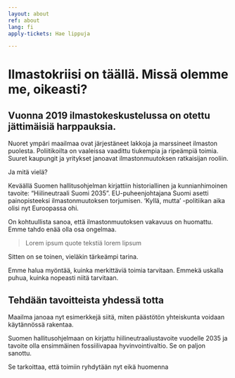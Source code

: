 ```yaml
---
layout: about
ref: about
lang: fi
apply-tickets: Hae lippuja

---
```


# Ilmastokriisi on täällä. Missä olemme me, oikeasti?

## Vuonna 2019 ilmastokeskustelussa on otettu jättimäisiä harppauksia. 

Nuoret ympäri maailmaa ovat järjestäneet lakkoja ja marssineet ilmaston puolesta. Poliitikoilta on vaaleissa vaadittu tiukempia ja ripeämpiä toimia. Suuret kaupungit ja yritykset janoavat ilmastonmuutoksen ratkaisijan rooliin. 

Ja mitä vielä? 

Keväällä Suomen hallitusohjelman kirjattiin historiallinen ja kunnianhimoinen tavoite: “Hiilineutraali Suomi 2035”. EU-puheenjohtajana Suomi asetti painopisteeksi ilmastonmuutoksen torjumisen. ‘Kyllä, mutta’ -politiikan aika olisi nyt Euroopassa ohi.

On kohtuullista sanoa, että ilmastonmuutoksen vakavuus on huomattu. Emme tahdo enää olla osa ongelmaa.

>Lorem ipsum quote tekstiä lorem lipsum

Sitten on se toinen, vieläkin tärkeämpi tarina.

Emme halua myöntää, kuinka merkittäviä toimia tarvitaan. Emmekä uskalla puhua, kuinka nopeasti niitä tarvitaan. 

## Tehdään tavoitteista yhdessä totta

Maailma janoaa nyt esimerkkejä siitä, miten päästötön yhteiskunta voidaan käytännössä rakentaa. 

Suomen hallitusohjelmaan on kirjattu hiilineutraaliustavoite vuodelle 2035 ja tavoite olla ensimmäinen fossiilivapaa hyvinvointivaltio. Se on paljon sanottu. 

Se tarkoittaa, että toimiin ryhdytään nyt eikä huomenna

